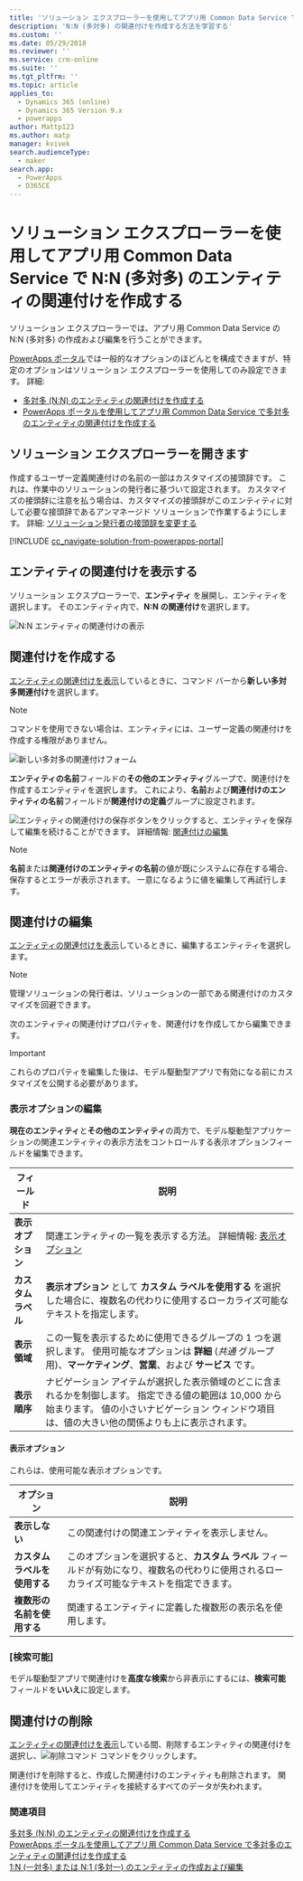 ```yaml
---
title: 'ソリューション エクスプローラーを使用してアプリ用 Common Data Service で N:N (多対多) のエンティティの関連付けを作成する| MicrosoftDocs'
description: 'N:N (多対多) の関連付けを作成する方法を学習する'
ms.custom: ''
ms.date: 05/29/2018
ms.reviewer: ''
ms.service: crm-online
ms.suite: ''
ms.tgt_pltfrm: ''
ms.topic: article
applies_to:
  - Dynamics 365 (online)
  - Dynamics 365 Version 9.x
  - powerapps
author: Mattp123
ms.author: matp
manager: kvivek
search.audienceType:
  - maker
search.app:
  - PowerApps
  - D365CE
---
```


# <a name="create-nn-many-to-many-entity-relationships-in-common-data-service-for-apps-using-solution-explorer"></a>ソリューション エクスプローラーを使用してアプリ用 Common Data Service で N:N (多対多) のエンティティの関連付けを作成する

ソリューション エクスプローラーでは、アプリ用 Common Data Service の N:N (多対多) の作成および編集を行うことができます。

[PowerApps ポータル](https://web.powerapps.com/?utm_source=padocs&utm_medium=linkinadoc&utm_campaign=referralsfromdoc)では一般的なオプションのほどんとを構成できますが、特定のオプションはソリューション エクスプローラーを使用してのみ設定できます。 詳細:
- [多対多 (N:N) のエンティティの関連付けを作成する](create-edit-nn-relationships.md)
- [PowerApps ポータルを使用してアプリ用 Common Data Service で多対多のエンティティの関連付けを作成する](create-edit-nn-relationships-portal.md)

  
## <a name="open-solution-explorer"></a>ソリューション エクスプローラーを開きます

作成するユーザー定義関連付けの名前の一部はカスタマイズの接頭辞です。 これは、作業中のソリューションの発行者に基づいて設定されます。 カスタマイズの接頭辞に注意を払う場合は、カスタマイズの接頭辞がこのエンティティに対して必要な接頭辞であるアンマネージド ソリューションで作業するようにします。 詳細: [ソリューション発行者の接頭辞を変更する](change-solution-publisher-prefix.md) 

[!INCLUDE [cc_navigate-solution-from-powerapps-portal](../../includes/cc_navigate-solution-from-powerapps-portal.md)]

## <a name="view-entity-relationships"></a>エンティティの関連付けを表示する

ソリューション エクスプローラーで、**エンティティ** を展開し、エンティティを選択します。 そのエンティティ内で、**N:N の関連付け**を選択します。

![N:N エンティティの関連付けの表示](media/view-nn-entity-relationships-solution-explorer.png)

## <a name="create-relationships"></a>関連付けを作成する

[エンティティの関連付けを表示](#view-entity-relationships)しているときに、コマンド バーから**新しい多対多関連付け**を選択します。

> [!NOTE]
> コマンドを使用できない場合は、エンティティには、ユーザー定義の関連付けを作成する権限がありません。

![新しい多対多の関連付けフォーム](media/new-nn-entity-relationship-form-solution-explorer.png)

**エンティティの名前**フィールドの**その他のエンティティ**グループで、関連付けを作成するエンティティを選択します。 これにより、**名前**および**関連付けのエンティティの名前**フィールドが**関連付けの定義**グループに設定されます。

![エンティティの関連付けの保存ボタン](media/save-entity-icon-solution-explorer.png)をクリックすると、エンティティを保存して編集を続けることができます。 詳細情報: [関連付けの編集](#edit-relationships)

> [!NOTE]
> **名前**または**関連付けのエンティティの名前**の値が既にシステムに存在する場合、保存するとエラーが表示されます。 一意になるように値を編集して再試行します。

## <a name="edit-relationships"></a>関連付けの編集

[エンティティの関連付けを表示](#view-entity-relationships)しているときに、編集するエンティティを選択します。 

> [!NOTE]
> 管理ソリューションの発行者は、ソリューションの一部である関連付けのカスタマイズを回避できます。

次のエンティティの関連付けプロパティを、関連付けを作成してから編集できます。

> [!IMPORTANT]
> これらのプロパティを編集した後は、モデル駆動型アプリで有効になる前にカスタマイズを公開する必要があります。

### <a name="edit-display-options"></a>表示オプションの編集

**現在のエンティティ**と**その他のエンティティ**の両方で、モデル駆動型アプリケーションの関連エンティティの表示方法をコントロールする表示オプションフィールドを編集できます。

|フィールド|説明|
|--|--|
|**表示オプション**|関連エンティティの一覧を表示する方法。 詳細情報: [表示オプション](#display-options)|
|**カスタム ラベル**|**表示オプション** として **カスタム ラベルを使用する** を選択した場合に、複数名の代わりに使用するローカライズ可能なテキストを指定します。|
|**表示領域**|この一覧を表示するために使用できるグループの 1 つを選択します。 使用可能なオプションは **詳細** (*共通* グループ用)、**マーケティング**、**営業**、および **サービス** です。 |
|**表示順序**|ナビゲーション アイテムが選択した表示領域のどこに含まれるかを制御します。 指定できる値の範囲は 10,000 から始まります。 値の小さいナビゲーション ウィンドウ項目は、値の大きい他の関係よりも上に表示されます。|

<!-- TODO: Not sure whether Display Area or Display Order are still used anymore. Might only be used in the Outlook client?-->

#### <a name="display-options"></a>表示オプション

これらは、使用可能な表示オプションです。

|オプション|説明|
|--|--|
|**表示しない**|この関連付けの関連エンティティを表示しません。|
|**カスタム ラベルを使用する**|このオプションを選択すると、**カスタム ラベル** フィールドが有効になり、複数名の代わりに使用されるローカライズ可能なテキストを指定できます。|
|**複数形の名前を使用する**|関連するエンティティに定義した複数形の表示名を使用します。|

### <a name="searchable"></a>[検索可能]

モデル駆動型アプリで関連付けを**高度な検索**から非表示にするには、**検索可能**フィールドを**いいえ**に設定します。

## <a name="delete-relationships"></a>関連付けの削除

[エンティティの関連付けを表示](#view-entity-relationships)している間、削除するエンティティの関連付けを選択し、![削除コマンド](media/delete.gif) コマンドをクリックします。

関連付けを削除すると、作成した関連付けのエンティティも削除されます。 関連付けを使用してエンティティを接続するすべてのデータが失われます。

### <a name="see-also"></a>関連項目

[多対多 (N:N) のエンティティの関連付けを作成する](create-edit-nn-relationships.md)<br />
[PowerApps ポータルを使用してアプリ用 Common Data Service で多対多のエンティティの関連付けを作成する](create-edit-nn-relationships-portal.md)<br />
[1:N (一対多) または N:1 (多対一) のエンティティの作成および編集](create-edit-1n-relationships.md)
